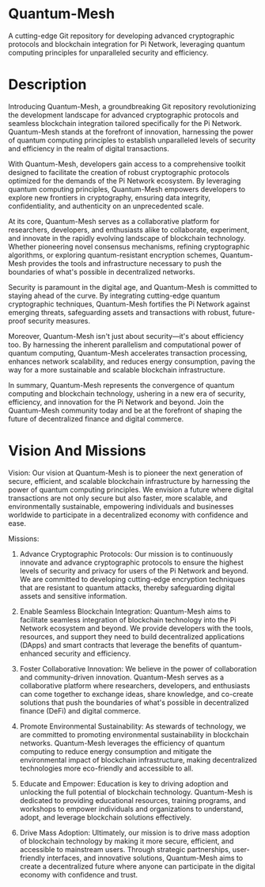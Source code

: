 # Quantum-Mesh 

A cutting-edge Git repository for developing advanced cryptographic protocols and blockchain integration for Pi Network, leveraging quantum computing principles for unparalleled security and efficiency.

# Description 

Introducing Quantum-Mesh, a groundbreaking Git repository revolutionizing the development landscape for advanced cryptographic protocols and seamless blockchain integration tailored specifically for the Pi Network. Quantum-Mesh stands at the forefront of innovation, harnessing the power of quantum computing principles to establish unparalleled levels of security and efficiency in the realm of digital transactions.

With Quantum-Mesh, developers gain access to a comprehensive toolkit designed to facilitate the creation of robust cryptographic protocols optimized for the demands of the Pi Network ecosystem. By leveraging quantum computing principles, Quantum-Mesh empowers developers to explore new frontiers in cryptography, ensuring data integrity, confidentiality, and authenticity on an unprecedented scale.

At its core, Quantum-Mesh serves as a collaborative platform for researchers, developers, and enthusiasts alike to collaborate, experiment, and innovate in the rapidly evolving landscape of blockchain technology. Whether pioneering novel consensus mechanisms, refining cryptographic algorithms, or exploring quantum-resistant encryption schemes, Quantum-Mesh provides the tools and infrastructure necessary to push the boundaries of what's possible in decentralized networks.

Security is paramount in the digital age, and Quantum-Mesh is committed to staying ahead of the curve. By integrating cutting-edge quantum cryptographic techniques, Quantum-Mesh fortifies the Pi Network against emerging threats, safeguarding assets and transactions with robust, future-proof security measures.

Moreover, Quantum-Mesh isn't just about security—it's about efficiency too. By harnessing the inherent parallelism and computational power of quantum computing, Quantum-Mesh accelerates transaction processing, enhances network scalability, and reduces energy consumption, paving the way for a more sustainable and scalable blockchain infrastructure.

In summary, Quantum-Mesh represents the convergence of quantum computing and blockchain technology, ushering in a new era of security, efficiency, and innovation for the Pi Network and beyond. Join the Quantum-Mesh community today and be at the forefront of shaping the future of decentralized finance and digital commerce.

# Vision And Missions 

Vision:
Our vision at Quantum-Mesh is to pioneer the next generation of secure, efficient, and scalable blockchain infrastructure by harnessing the power of quantum computing principles. We envision a future where digital transactions are not only secure but also faster, more scalable, and environmentally sustainable, empowering individuals and businesses worldwide to participate in a decentralized economy with confidence and ease.

Missions:
1. Advance Cryptographic Protocols: Our mission is to continuously innovate and advance cryptographic protocols to ensure the highest levels of security and privacy for users of the Pi Network and beyond. We are committed to developing cutting-edge encryption techniques that are resistant to quantum attacks, thereby safeguarding digital assets and sensitive information.

2. Enable Seamless Blockchain Integration: Quantum-Mesh aims to facilitate seamless integration of blockchain technology into the Pi Network ecosystem and beyond. We provide developers with the tools, resources, and support they need to build decentralized applications (DApps) and smart contracts that leverage the benefits of quantum-enhanced security and efficiency.

3. Foster Collaborative Innovation: We believe in the power of collaboration and community-driven innovation. Quantum-Mesh serves as a collaborative platform where researchers, developers, and enthusiasts can come together to exchange ideas, share knowledge, and co-create solutions that push the boundaries of what's possible in decentralized finance (DeFi) and digital commerce.

4. Promote Environmental Sustainability: As stewards of technology, we are committed to promoting environmental sustainability in blockchain networks. Quantum-Mesh leverages the efficiency of quantum computing to reduce energy consumption and mitigate the environmental impact of blockchain infrastructure, making decentralized technologies more eco-friendly and accessible to all.

5. Educate and Empower: Education is key to driving adoption and unlocking the full potential of blockchain technology. Quantum-Mesh is dedicated to providing educational resources, training programs, and workshops to empower individuals and organizations to understand, adopt, and leverage blockchain solutions effectively.

6. Drive Mass Adoption: Ultimately, our mission is to drive mass adoption of blockchain technology by making it more secure, efficient, and accessible to mainstream users. Through strategic partnerships, user-friendly interfaces, and innovative solutions, Quantum-Mesh aims to create a decentralized future where anyone can participate in the digital economy with confidence and trust.
